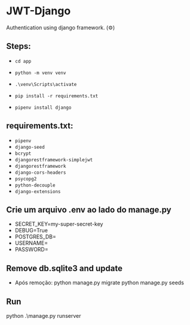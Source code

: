 # JWT-Django
Authentication using django framework. (⚙️)

## Steps:
- `cd app`
- `python -m venv venv`
- `.\venv\Scripts\activate`

- `pip install -r requirements.txt`
- `pipenv install django`

## requirements.txt:
- `pipenv`
- `django-seed`
- `bcrypt`
- `djangorestframework-simplejwt`
- `djangorestframework`
- `django-cors-headers`
- `psycopg2`
- `python-decouple`
- `django-extensions`

## Crie um arquivo .env ao lado do manage.py

- SECRET_KEY=my-super-secret-key
- DEBUG=True
- POSTGRES_DB=
- USERNAME=
- PASSWORD=

## Remove db.sqlite3 and update

- Após remoção:
python manage.py migrate
python manage.py seeds

## Run 
python .\manage.py runserver
